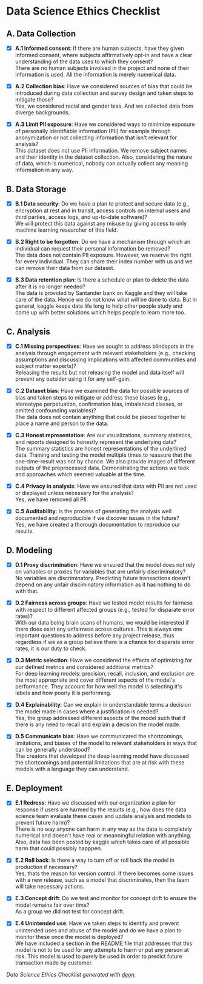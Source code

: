 


# Data Science Ethics Checklist

## A. Data Collection

 - [x] **A.1 Informed consent**: If there are human subjects, have they given informed consent, where subjects affirmatively opt-in and have a clear understanding of the data uses to which they consent?\
 There are no human subjects involved in the project and none of their information is used. All the information is merely numerical data.
 
 - [x] **A.2 Collection bias**: Have we considered sources of bias that could be introduced during data collection and survey design and taken steps to mitigate those?\
 Yes, we considered racial and gender bias. And we collected data from diverge backgrounds. 
 
 - [x] **A.3 Limit PII exposure**: Have we considered ways to minimize exposure of personally identifiable information (PII) for example through anonymization or not collecting information that isn't relevant for analysis?\
 This dataset does not use PII information. We remove subject names and their identity in the dataset collection. Also, considering the nature of data, which is numerical, nobody can actually collect any meaning information in any way. 

## B. Data Storage
 - [x] **B.1 Data security**: Do we have a plan to protect and secure data (e.g., encryption at rest and in transit, access controls on internal users and third parties, access logs, and up-to-date software)?\
 We will protect this data against any misuse by giving access to only machine learning researcher of this field. 
 
 - [x] **B.2 Right to be forgotten**: Do we have a mechanism through which an individual can request their personal information be removed?\
 The data does not contain PII exposure. However, we reserve the right for every individual. They can share their index number with us and we can remove their data from our dataset. 
 - [x] **B.3 Data retention plan**: Is there a schedule or plan to delete the data after it is no longer needed?\
 The data is provided by Santander bank on Kaggle and they will take care of the data. Hence we do not know what will be done to data. But in general, kaggle keeps data life long to help other people study and come up with better solutions which helps people to learn more too.   
     
## C. Analysis
 - [x] **C.1 Missing perspectives**: Have we sought to address blindspots in the analysis through engagement with relevant stakeholders (e.g., checking assumptions and discussing implications with affected communities and subject matter experts)?\
  Releasing the results but not releasing the model and data itself will prevent any outsider using it for any self-gain.
 
 - [x] **C.2 Dataset bias**: Have we examined the data for possible sources of bias and taken steps to mitigate or address these biases (e.g., stereotype perpetuation, confirmation bias, imbalanced classes, or omitted confounding variables)?\
  The data does not contain anything that could be pieced together to place a name and person to the data.
 
 - [x] **C.3 Honest representation**: Are our visualizations, summary statistics, and reports designed to honestly represent the underlying data?\
  The summary statistics are honest representations of the underlined data. Training and testing the model multiple times to reassure that the one-time-result was not by chance. We also provide images of different outputs of the preprocessed data. Demonstrating the actions we took and approaches which seemed valuable at the time.
  
 - [x] **C.4 Privacy in analysis**: Have we ensured that data with PII are not used or displayed unless necessary for the analysis?\
 Yes, we have removed all PII.  
 
 - [x] **C.5 Auditability**: Is the process of generating the analysis well documented and reproducible if we discover issues in the future?\
 Yes, we have created a thorough documentation to reproduce our results. 

## D. Modeling
 - [x] **D.1 Proxy discrimination**: Have we ensured that the model does not rely on variables or proxies for variables that are unfairly discriminatory?\
     No variables are discriminatory. Predicting future transactions doesn't depend on any unfair disciminatory information as it has nothing to do with that.
     
 - [x] **D.2 Fairness across groups**: Have we tested model results for fairness with respect to different affected groups (e.g., tested for disparate error rates)?\
 With our data being brain scans of humans, we would be interested if there does exist any unfairness across cultures. This is always one important questions to address before any project release, thus regardless if we as a group believe there is a chance for disparate error rates, it is our duty to check.

 - [x] **D.3 Metric selection**: Have we considered the effects of optimizing for our defined metrics and considered additional metrics?\
 For deep learning models: precision, recall, inclusion, and exclusion are the most appropriate and cover different aspects of the model's performance. They account for how well the model is selecting it's labels and how poorly it is performing.
 
 - [x] **D.4 Explainability**: Can we explain in understandable terms a decision the model made in cases where a justification is needed?\
 Yes, the group addressed different aspects of the model such that if there is any need to recall and explain a decision the model made.
 
 - [x] **D.5 Communicate bias**: Have we communicated the shortcomings, limitations, and biases of the model to relevant stakeholders in ways that can be generally understood?\
 The creators that developed the deep learning model have discussed the shortcomings and potential limitations that are at risk with these models with a language they can understand.

## E. Deployment
 - [x] **E.1 Redress**: Have we discussed with our organization a plan for response if users are harmed by the results (e.g., how does the data science team evaluate these cases and update analysis and models to prevent future harm)?\
 There is no way anyone can harm in any way as the data is completely numerical and doesn't have real or meanningful relation with anything. Also, data has been posted by kaggle which takes care of all possible harm that could possibly happpen.
 
 - [x] **E.2 Roll back**: Is there a way to turn off or roll back the model in production if necessary?\
 Yes, thats the reason for version control. If there becomes some issues with a new release, such as a model that discriminates, then the team will take necessary actions.
 
 - [x] **E.3 Concept drift**: Do we test and monitor for concept drift to ensure the model remains fair over time?\
 As a group we did not test for concept drift.
 
 - [x] **E.4 Unintended use**: Have we taken steps to identify and prevent unintended uses and abuse of the model and do we have a plan to monitor these once the model is deployed?\
 We have included a section in the README file that addresses that this model is not to be used for any attempts to harm or put any person at risk. This model is used to purely be used in order to predict future transaction made by customer.

*Data Science Ethics Checklist generated with [deon](http://deon.drivendata.org).*
